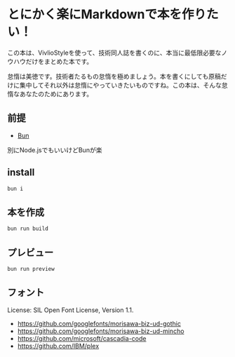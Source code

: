# とにかく楽にMarkdownで本を作りたい！

この本は、VivlioStyleを使って、技術同人誌を書くのに、本当に最低限必要なノウハウだけをまとめた本です。

怠惰は美徳です。技術者たるもの怠惰を極めましょう。本を書くにしても原稿だけに集中してそれ以外は怠惰にやっていきたいものですね。この本は、そんな怠惰なあなたのためにあります。

## 前提

* [Bun](https://bun.sh/)

別にNode.jsでもいいけどBunが楽

## install

```sh
bun i
```

## 本を作成

```sh
bun run build
```

## プレビュー

```sh
bun run preview
```

## フォント

License: SIL Open Font License, Version 1.1.

* https://github.com/googlefonts/morisawa-biz-ud-gothic
* https://github.com/googlefonts/morisawa-biz-ud-mincho
* https://github.com/microsoft/cascadia-code
* https://github.com/IBM/plex

